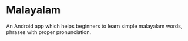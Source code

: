 # Malayalam
An Android app which helps beginners to learn simple malayalam words, phrases with proper pronunciation.
